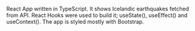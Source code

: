 React App written in TypeScript. It shows Icelandic earthquakes fetched from API.
React Hooks were used to build it; useState(), useEffect() and useContext().
The app is styled mostly with Bootstrap.
